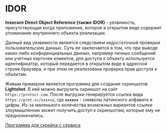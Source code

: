 # IDOR

**Insecure Direct Object Reference (также IDOR)** - уязвимость, присутствующая когда приложение, которое в открытом виде содержит упоминание внутреннего объекта реализации.

Данный вид уязвимости является следствием недостаточной проверки пользовательских данных. Суть ее заключается в том, что при выводе каких-либо конфиденциальных данных, например личных сообщений или учетных карточек клиентов, для доступа к объекту используется идентификатор, который передается в открытом виде в адресной строке браузера, и при этом не реализована проверка прав доступа к объектам.

Живым примером является программа для создания скриншотов **Lightshot**. В ней можно выгрузить скриншот на сайт ``https://prntscr.com``. После выгрузки генерируется ссылка вида `https://prnt.sc/xxxxxx`, где ***``xxxxxx``*** - символы латинского алфавита и цифры. Из-за маленького количества возможных вариантов ссылки злоумышленник может получить доступ к скриншотам, которые ему не предназначались.

[Программа для скрейпа с сервиса](https://github.com/mxrch/darkshot)